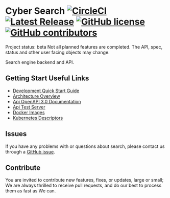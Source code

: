 # Cyber Search [![CircleCI](https://img.shields.io/circleci/project/github/cybercongress/cyber-search.svg?longCache=true&style=flat-square)](https://circleci.com/gh/cybercongress/cyber-search) [![Latest Release](https://img.shields.io/github/release/cybercongress/cyber-search.svg?longCache=true&style=flat-square)](https://circleci.com/gh/cybercongress/cyber-search) [![GitHub license](https://img.shields.io/github/license/cybercongress/cyber-search.svg?style=flat-square&longCache=true)](https://github.com/cybercongress/cyber-search/blob/master/LICENSE) [![GitHub contributors](https://img.shields.io/github/contributors/cybercongress/cyber-search.svg?style=flat-square&longCache=true)](https://github.com/cybercongress/cyber-search)

Project status: beta Not all planned features are completed. The API, spec, status and other user facing objects may change.

Search engine backend and API.

## Getting Start Useful Links

* [Development Quick Start Guide](./dev-environment/README.md)
* [Architecture Overview](http://docs.cybernode.io/cybernode/components/search/)
* [Api OpenAPI 3.0 Documentation](http://docs.cybersearch.io/)
* [Api Test Server](http://api.cybersearch.io/search?query=42)
* [Docker Images](https://hub.docker.com/r/cybernode/)
* [Kubernetes Descriptors](https://github.com/cybercongress/cybernode/tree/master/kubernetes-definitions/search)

## Issues

If you have any problems with or questions about search, please contact us through a 
 [GitHub issue](https://github.com/cybercongress/cyber-search/issues).

## Contribute

You are invited to contribute new features, fixes, or updates, large or small; We are always thrilled to receive pull 
 requests, and do our best to process them as fast as We can.